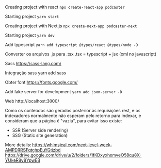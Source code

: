 Creating project with react
`npx create-react-app podcaster`


Starting project
`yarn start`


Creating project with Next.js
`npx create-next-app podcaster-next`

Starting project
`yarn dev`

Add typescript
`yarn add typescript @types/react @types/node -D`

Converter os arquivos .js para .tsx
.tsx = typescript + jsx (xml no javascript)

Sass
https://sass-lang.com/

Integração sass
yarn add sass

Obter font 
https://fonts.google.com/


Add fake server for development
`yarn add json-server -D`

Web
http://localhost:3000/



Como os conteúdos são gerados posterior às requisições rest, e os indexadores normalmente não esperam pelo retorno para indexar, e consideram que a página é "vazia", para evitar isso existe:

- SSR (Server side rendering)
- SSG (Static site generation)

More details:
https://whimsical.com/next-level-week-AMPDRRSFqtghpEuYGtjzbd
https://drive.google.com/drive/u/2/folders/1fKDxyxhomveO58qu8X-YUkeR8v8YpwEB
